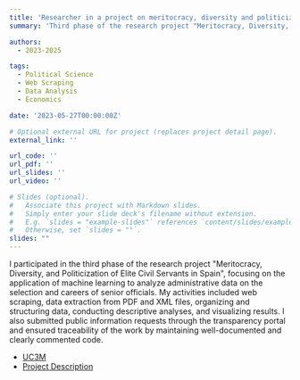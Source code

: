 ```yaml
---
title: 'Researcher in a project on meritocracy, diversity and politicization of elite civil servants in Spain'
summary: 'Third phase of the research project "Meritocracy, Diversity, and Politicization of Elite Civil Servants in Spain", focusing on the application of machine learning to analyze administrative data on the selection and careers of senior officials'

authors:
  - 2023-2025

tags:
  - Political Science
  - Web Scraping
  - Data Analysis
  - Economics

date: '2023-05-27T00:00:00Z'

# Optional external URL for project (replaces project detail page).
external_link: ''

url_code: ''
url_pdf: ''
url_slides: ''
url_video: ''

# Slides (optional).
#   Associate this project with Markdown slides.
#   Simply enter your slide deck's filename without extension.
#   E.g. `slides = "example-slides"` references `content/slides/example-slides.md`.
#   Otherwise, set `slides = ""`.
slides: ""
---
```


I participated in the third phase of the research project "Meritocracy, Diversity, and Politicization of Elite Civil Servants in Spain", focusing on the application of machine learning to analyze administrative data on the selection and careers of senior officials. My activities included web scraping, data extraction from PDF and XML files, organizing and structuring data, conducting descriptive analyses, and visualizing results. I also submitted public information requests through the transparency portal and ensured traceability of the work by maintaining well-documented and clearly commented code.

- [UC3M](https://www.uc3m.es/home)
- [Project Description](https://researchportal.uc3m.es/display/act537552)